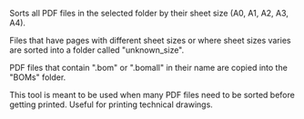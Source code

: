 Sorts all PDF files in the selected folder by their sheet size (A0, A1, A2, A3, A4). 

Files that have pages with different sheet sizes or where sheet sizes varies are sorted into a folder called "unknown_size".

PDF files that contain ".bom" or ".bomall" in their name are copied into the "BOMs" folder.

This tool is meant to be used when many PDF files need to be sorted before getting printed. Useful for printing technical drawings.
